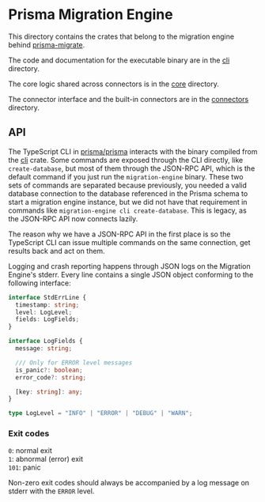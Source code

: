 # Prisma Migration Engine

This directory contains the crates that belong to the migration engine behind
[prisma-migrate](https://www.prisma.io/docs/concepts/components/prisma-migrate).

The code and documentation for the executable binary are in the [cli](./cli)
directory.

The core logic shared across connectors is in the [core](./core) directory.

The connector interface and the built-in connectors are in the
[connectors](./connectors) directory.

## API

The TypeScript CLI in [prisma/prisma](https://github.com/prisma/prisma)
interacts with the binary compiled from the [cli](./cli) crate. Some commands
are exposed through the CLI directly, like `create-database`, but most of them
through the JSON-RPC API, which is the default command if you just run the
`migration-engine` binary. These two sets of commands are separated because
previously, you needed a valid database connection to the database referenced
in the Prisma schema to start a migration engine instance, but we did not have
that requirement in commands like `migration-engine cli create-database`. This
is legacy, as the JSON-RPC API now connects lazily.

The reason why we have a JSON-RPC API in the first place is so the TypeScript
CLI can issue multiple commands on the same connection, get results back and
act on them.

Logging and crash reporting happens through JSON logs on the Migration Engine's
stderr. Every line contains a single JSON object conforming to the following
interface:

```typescript
interface StdErrLine {
  timestamp: string;
  level: LogLevel;
  fields: LogFields;
}

interface LogFields {
  message: string;

  /// Only for ERROR level messages
  is_panic?: boolean;
  error_code?: string;

  [key: string]: any;
}

type LogLevel = "INFO" | "ERROR" | "DEBUG" | "WARN";
```

### Exit codes

`0`: normal exit\
`1`: abnormal (error) exit\
`101`: panic

Non-zero exit codes should always be accompanied by a log message on stderr with
the `ERROR` level.
